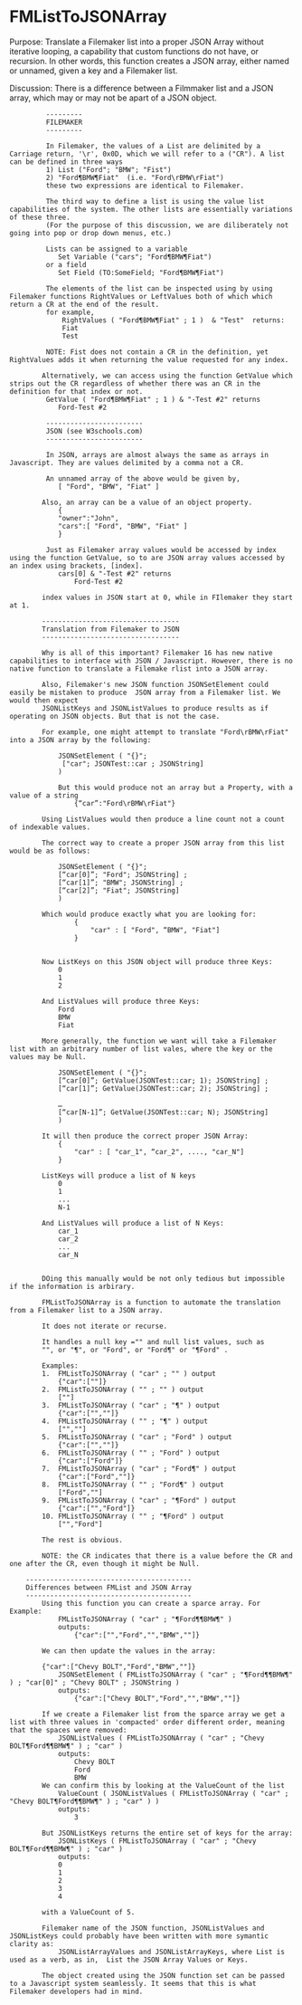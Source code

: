 # FMListToJSONArray
Purpose: Translate a Filemaker list into a proper JSON Array without iterative looping, a capability that custom functions do not have, or recursion.
		 In other words, this function creates a JSON array, either named or unnamed, given a key and a Filemaker list.


Discussion:
			 There is a difference between a Filmmaker list and a JSON array, which may or may not be apart of a JSON object. 

			 ---------
			 FILEMAKER
			 ---------

			 In Filemaker, the values of a List are delimited by a Carriage return, '\r', 0x0D, which we will refer to a ("CR"). A list can be defined in three ways
			 1) List ("Ford"; "BMW"; "Fist")
			 2) "Ford¶BMW¶Fiat"  (i.e. "Ford\rBMW\rFiat")
			 these two expressions are identical to Filemaker.
			 
			 The third way to define a list is using the value list capabilities of the system. The other lists are essentially variations of these three. 
			 (For the purpose of this discussion, we are diliberately not going into pop or drop down menus, etc.)
			 
			 Lists can be assigned to a variable 
			 	Set Variable ("cars"; "Ford¶BMW¶Fiat") 
			 or a field
			 	Set Field (TO:SomeField; "Ford¶BMW¶Fiat")
			 
			 The elements of the list can be inspected using by using Filemaker functions RightValues or LeftValues both of which which return a CR at the end of the result.
			 for example, 
				 RightValues ( "Ford¶BMW¶Fiat" ; 1 )  & "Test"  returns:
				 Fiat
				 Test
			 
			 NOTE: Fist does not contain a CR in the definition, yet RightValues adds it when returning the value requested for any index.
				 
			Alternatively, we can access using the function GetValue which strips out the CR regardless of whether there was an CR in the definition for that index or not.
			 GetValue ( "Ford¶BMW¶Fiat" ; 1 ) & "-Test #2" returns
			 	Ford-Test #2

			 ------------------------ 
			 JSON (see W3schools.com)
			 ------------------------
			 
			 In JSON, arrays are almost always the same as arrays in Javascript. They are values delimited by a comma not a CR. 
			 
			 An unnamed array of the above would be given by,
			 	[ "Ford", "BMW", "Fiat" ]
				
			Also, an array can be a value of an object property.
				{
				"owner":"John",
				"cars":[ "Ford", "BMW", "Fiat" ]
				}
			 
			 Just as Filemaker array values would be accessed by index using the function GetValue, so to are JSON array values accessed by an index using brackets, [index].
				cars[0] & "-Test #2" returns
			 		Ford-Test #2
					
			index values in JSON start at 0, while in FIlemaker they start at 1.
			
			----------------------------------
			Translation from Filemaker to JSON 
			----------------------------------
			
			Why is all of this important? Filemaker 16 has new native capabilities to interface with JSON / Javascript. However, there is no native function to translate a Filemake rlist into a JSON array.
			
			Also, Filemaker's new JSON function JSONSetElement could easily be mistaken to produce  JSON array from a Filemaker list. We would then expect
			JSONListKeys and JSONListValues to produce results as if operating on JSON objects. But that is not the case. 
			
			For example, one might attempt to translate "Ford\rBMW\rFiat" into a JSON array by the following:
			
				JSONSetElement ( "{}";
				 ["car"; JSONTest::car ; JSONString]
				)
				
				But this would produce not an array but a Property, with a value of a string 
					{“car”:"Ford\rBMW\rFiat"}
			
			Using ListValues would then produce a line count not a count of indexable values.
			
			The correct way to create a proper JSON array from this list would be as follows:
			
				JSONSetElement ( "{}";
				[“car[0]”; "Ford"; JSONString] ;
				[“car[1]”; "BMW"; JSONString] ;
				[“car[2]”; "Fiat"; JSONString] 
				)
				
			Which would produce exactly what you are looking for:
					{
						"car" : [ "Ford", “BMW", "Fiat"]
					}
					
			
			Now ListKeys on this JSON object will produce three Keys:
				0
				1
				2
			
			And ListValues will produce three Keys:
				Ford
				BMW
				Fiat
			
			More generally, the function we want will take a Filemaker list with an arbitrary number of list vales, where the key or the values may be Null.
			
				JSONSetElement ( "{}";
				[“car[0]”; GetValue(JSONTest::car; 1); JSONString] ;
				[“car[1]”; GetValue(JSONTest::car; 2); JSONString] ;

				… 
				[“car[N-1]”; GetValue(JSONTest::car; N); JSONString] 
				)
			
			It will then produce the correct proper JSON Array:
				{
					"car" : [ "car_1", “car_2", ...., "car_N"]
				}

			ListKeys will produce a list of N keys
				0
				1
				...
				N-1
				
			And ListValues will produce a list of N Keys:
				car_1
				car_2
				...
				car_N
			
			
			DOing this manually would be not only tedious but impossible if the information is arbirary.
			
			FMListToJSONArray is a function to automate the translation from a Filemaker list to a JSON array. 
			
			It does not iterate or recurse. 
			
			It handles a null key ="" and null list values, such as 
			"", or "¶", or "Ford", or "Ford¶" or "¶Ford" .
			
			Examples:
			1.	FMListToJSONArray ( "car" ; "" ) output
				{"car":[""]}
			2.	FMListToJSONArray ( "" ; "" ) output
				[""]
			3.	FMListToJSONArray ( "car" ; "¶" ) output
				{"car":["",""]}
			4.	FMListToJSONArray ( "" ; "¶" ) output
				["",""]
			5.	FMListToJSONArray ( "car" ; "Ford" ) output
				{"car":["",""]}
			6.	FMListToJSONArray ( "" ; "Ford" ) output
				{"car":["Ford"]}
			7.	FMListToJSONArray ( "car" ; "Ford¶" ) output
				{"car":["Ford",""]}
			8.	FMListToJSONArray ( "" ; "Ford¶" ) output
				["Ford",""]
			9.	FMListToJSONArray ( "car" ; "¶Ford" ) output
				{"car":["","Ford"]}
			10.	FMListToJSONArray ( "" ; "¶Ford" ) output
				["","Ford"]
			
			The rest is obvious. 
			
			NOTE: the CR indicates that there is a value before the CR and one after the CR, even though it might be Null.
			
		-----------------------------------------
		Differences between FMList and JSON Array
		-----------------------------------------	
			Using this function you can create a sparce array. For Example:
				FMListToJSONArray ( "car" ; "¶Ford¶¶BMW¶" )
				outputs:
					{"car":["","Ford","","BMW",""]}
					
			We can then update the values in the array:
			 
			{"car":["Chevy BOLT","Ford","BMW",""]}
				JSONSetElement ( FMListToJSONArray ( "car" ; "¶Ford¶¶BMW¶" ) ; "car[0]" ; "Chevy BOLT" ; JSONString ) 
				outputs:
					{"car":["Chevy BOLT","Ford","","BMW",""]}
			
			If we create a Filemaker list from the sparce array we get a list with three values in 'compacted' order different order, meaning that the spaces were removed:
				JSONListValues ( FMListToJSONArray ( "car" ; "Chevy BOLT¶Ford¶¶BMW¶" ) ; "car" )
				outputs:
					Chevy BOLT
					Ford
					BMW
			We can confirm this by looking at the ValueCount of the list
				ValueCount ( JSONListValues ( FMListToJSONArray ( "car" ; "Chevy BOLT¶Ford¶¶BMW¶" ) ; "car" ) ) 
				outputs:
					3
			
			But JSONListKeys returns the entire set of keys for the array:
				JSONListKeys ( FMListToJSONArray ( "car" ; "Chevy BOLT¶Ford¶¶BMW¶" ) ; "car" ) 
				outputs:
				0
				1
				2
				3
				4
			
			with a ValueCount of 5. 
			
			Filemaker name of the JSON function, JSONListValues and JSONListKeys could probably have been written with more symantic clarity as:
				JSONListArrayValues and JSONListArrayKeys, where List is used as a verb, as in,  List the JSON Array Values or Keys.
				
			The object created using the JSON function set can be passed to a Javascript system seamlessly. It seems that this is what Filemaker developers had in mind.
